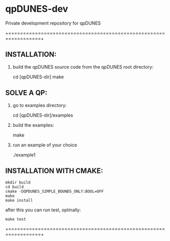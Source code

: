 qpDUNES-dev
===========

Private development repository for qpDUNES



+=================================================================+

INSTALLATION:
-------------

1) build the qpDUNES source code from the qpDUNES root directory:

    cd [qpDUNES-dir]
    make


SOLVE A QP:
-----------

1) go to examples directory:
    
    cd [qpDUNES-dir]/examples

2) build the examples:

    make

3) run an example of your choice

    ./example1

INSTALLATION WITH CMAKE:
-------------

```
mkdir build
cd build
cmake -DQPDUNES_SIMPLE_BOUNDS_ONLY:BOOL=OFF
make
make install
```

after this you can run test, optinally:
```
make test
```

+=================================================================+